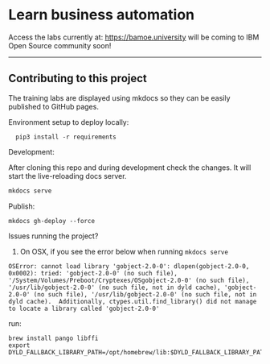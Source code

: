 # Learn business automation

Access the labs currently at: https://bamoe.university will be coming to IBM Open Source community soon!

---

## Contributing to this project

The training labs are displayed using mkdocs so they can be easily published to GitHub pages.

Environment setup to deploy locally:

~~~bin/bash
  pip3 install -r requirements
~~~

Development:

After cloning this repo and during development check the changes. It will start the live-reloading docs server.

~~~bash
mkdocs serve
~~~

Publish:

~~~bin
mkdocs gh-deploy --force
~~~


Issues running the project?

1. On OSX, if you see the error below when running `mkdocs serve`
```
OSError: cannot load library 'gobject-2.0-0': dlopen(gobject-2.0-0, 0x0002): tried: 'gobject-2.0-0' (no such file), '/System/Volumes/Preboot/Cryptexes/OSgobject-2.0-0' (no such file), '/usr/lib/gobject-2.0-0' (no such file, not in dyld cache), 'gobject-2.0-0' (no such file), '/usr/lib/gobject-2.0-0' (no such file, not in dyld cache).  Additionally, ctypes.util.find_library() did not manage to locate a library called 'gobject-2.0-0'
```

run:
```
brew install pango libffi
export DYLD_FALLBACK_LIBRARY_PATH=/opt/homebrew/lib:$DYLD_FALLBACK_LIBRARY_PATH
```